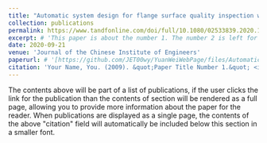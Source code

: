 ```yaml
---
title: "Automatic system design for flange surface quality inspection with a bionic motion-vision paradigm"
collection: publications
permalink: https://www.tandfonline.com/doi/full/10.1080/02533839.2020.1819430
excerpt: # 'This paper is about the number 1. The number 2 is left for future work.'
date: 2020-09-21
venue: 'Journal of the Chinese Institute of Engineers'
paperurl: # '[https://github.com/JET00wy/YuanWeiWebPage/files/Automatic system design for flange surface quality inspection with a bionic motion vision paradigm.pdf](https://www.tandfonline.com/doi/full/10.1080/02533839.2020.1819430)'
citation: 'Your Name, You. (2009). &quot;Paper Title Number 1.&quot; <i>Journal 1</i>. 1(1).'
---
```


The contents above will be part of a list of publications, if the user clicks the link for the publication than the contents of section will be rendered as a full page, allowing you to provide more information about the paper for the reader. When publications are displayed as a single page, the contents of the above "citation" field will automatically be included below this section in a smaller font.
